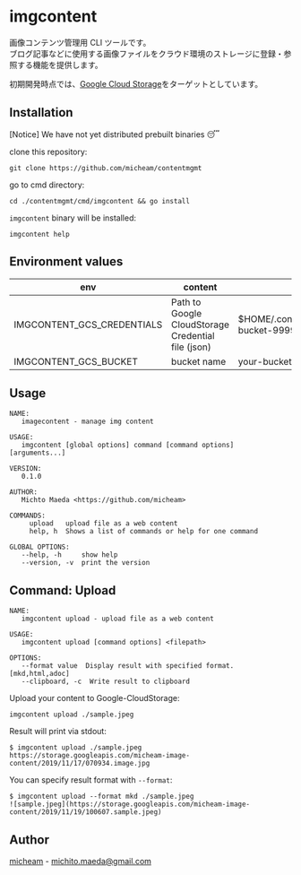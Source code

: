 # imgcontent

画像コンテンツ管理用 CLI ツールです。  
ブログ記事などに使用する画像ファイルをクラウド環境のストレージに登録・参照する機能を提供します。

初期開発時点では、[Google Cloud Storage]をターゲットとしています。  

## Installation

[Notice] We have not yet distributed prebuilt binaries 😴

clone this repository:

    git clone https://github.com/micheam/contentmgmt

go to cmd directory:

    cd ./contentmgmt/cmd/imgcontent && go install

`imgcontent` binary will be installed:

    imgcontent help

## Environment values

env | content | note
--|--|--
IMGCONTENT_GCS_CREDENTIALS | Path to Google CloudStorage Credential file (json) | $HOME/.config/imgcontent/your-bucket-999999999999.json
IMGCONTENT_GCS_BUCKET | bucket name | your-bucket

## Usage

```
NAME:
   imagecontent - manage img content

USAGE:
   imgcontent [global options] command [command options] [arguments...]

VERSION:
   0.1.0

AUTHOR:
   Michto Maeda <https://github.com/micheam>

COMMANDS:
     upload   upload file as a web content
     help, h  Shows a list of commands or help for one command

GLOBAL OPTIONS:
   --help, -h     show help
   --version, -v  print the version
```

## Command: Upload

```
NAME:
   imgcontent upload - upload file as a web content

USAGE:
   imgcontent upload [command options] <filepath>

OPTIONS:
   --format value  Display result with specified format. [mkd,html,adoc]
   --clipboard, -c  Write result to clipboard
```

Upload your content to Google-CloudStorage:

    imgcontent upload ./sample.jpeg

Result will print via stdout:

```console
$ imgcontent upload ./sample.jpeg
https://storage.googleapis.com/micheam-image-content/2019/11/17/070934.image.jpg
```

You can specify result format with `--format`:

```console
$ imgcontent upload --format mkd ./sample.jpeg
![sample.jpeg](https://storage.googleapis.com/micheam-image-content/2019/11/19/100607.sample.jpeg)
```

## Author
[micheam](https://github.com/micheam) - <michito.maeda@gmail.com>

[Google Cloud Storage]: https://cloud.google.com/storage/
